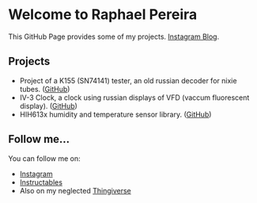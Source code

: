 # Welcome to Raphael Pereira

This GitHub Page provides some of my projects.
[Instagram Blog](https://www.instagram.com/phaelbotelho/).

## Projects

- Project of a K155 (SN74141) tester, an old russian decoder for nixie tubes. ([GitHub](https://github.com/phaelbotelho/k155-tester))
- IV-3 Clock, a clock using russian displays of VFD (vaccum fluorescent display). ([GitHub](https://github.com/phaelbotelho/clock_IV-3A_VFD))
- HIH613x humidity and temperature sensor library. ([GitHub](https://github.com/phaelbotelho/hih613X))  


## Follow me...

You can follow me on:
- [Instagram](https://www.instagram.com/phaelbotelho/)
- [Instructables](https://www.instructables.com/member/phaelbotelho/)
- Also on my neglected [Thingiverse](https://www.thingiverse.com/phaelbotelho/designs)
